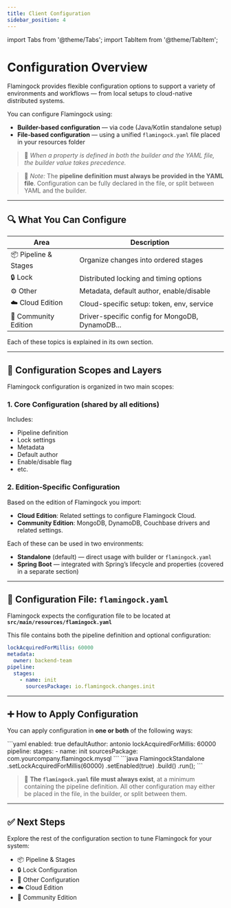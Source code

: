 ```yaml
---
title: Client Configuration
sidebar_position: 4
---
```


import Tabs from '@theme/Tabs';
import TabItem from '@theme/TabItem';

# Configuration Overview

Flamingock provides flexible configuration options to support a variety of environments and workflows — from local setups to cloud-native distributed systems.

You can configure Flamingock using:

- **Builder-based configuration** — via code (Java/Kotlin standalone setup)
- **File-based configuration** — using a unified `flamingock.yaml` file placed in your resources folder

> 🔁 *When a property is defined in both the builder and the YAML file, the builder value takes precedence.*

> 📌 *Note:* The **pipeline definition must always be provided in the YAML file**. Configuration can be fully declared in the file, or split between YAML and the builder.

---

## 🔍 What You Can Configure

| Area                  | Description                                      |
|-----------------------|--------------------------------------------------|
| 📦 Pipeline & Stages  | Organize changes into ordered stages             |
| 🔒 Lock               | Distributed locking and timing options           |
| ⚙️ Other              | Metadata, default author, enable/disable         |
| ☁️ Cloud Edition      | Cloud-specific setup: token, env, service        |
| 🧪 Community Edition  | Driver-specific config for MongoDB, DynamoDB...  |


Each of these topics is explained in its own section.

---

## 🧭 Configuration Scopes and Layers

Flamingock configuration is organized in two main scopes:

### 1. Core Configuration (shared by all editions)
Includes:
- Pipeline definition
- Lock settings
- Metadata
- Default author
- Enable/disable flag
- etc.

### 2. Edition-Specific Configuration
Based on the edition of Flamingock you import:
- **Cloud Edition**: Related settings to configure Flamingock Cloud.
- **Community Edition**: MongoDB, DynamoDB, Couchbase drivers and related settings.

Each of these can be used in two environments:
- **Standalone** (default) — direct usage with builder or `flamingock.yaml`
- **Spring Boot** — integrated with Spring’s lifecycle and properties (covered in a separate section)

---

## 📁 Configuration File: `flamingock.yaml`

Flamingock expects the configuration file to be located at **`src/main/resources/flamingock.yaml`**

This file contains both the pipeline definition and optional configuration:

```yaml
lockAcquiredForMillis: 60000
metadata:
  owner: backend-team
pipeline:
  stages:
    - name: init
      sourcesPackage: io.flamingock.changes.init
```

[//]: # (> 💡 *You can override the default path via compiler options.*)

---

## ➕ How to Apply Configuration

You can apply configuration in **one or both** of the following ways:


<Tabs groupId="config">
    <TabItem value="file" label="Unified YAML" default>
```yaml
enabled: true
defaultAuthor: antonio
lockAcquiredForMillis: 60000
pipeline:
  stages:
    - name: init
      sourcesPackage: com.yourcompany.flamingock.mysql
```
    </TabItem>
    <TabItem value="builder" label="Builder">
```java
FlamingockStandalone
  .setLockAcquiredForMillis(60000)
  .setEnabled(true)
  .build()
  .run();
```
    </TabItem>
</Tabs>


> 📌 **The `flamingock.yaml` file must always exist**, at a minimum containing the pipeline definition. All other configuration may either be placed in the file, in the builder, or split between them.

---

## ✅ Next Steps

Explore the rest of the configuration section to tune Flamingock for your system:

- 📦 Pipeline & Stages
- 🔒 Lock Configuration
- 🧱 Other Configuration
- ☁️ Cloud Edition
- 🧪 Community Edition

